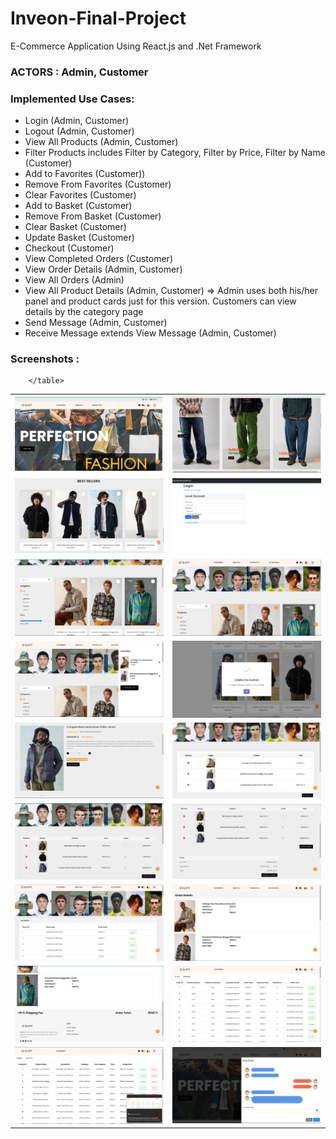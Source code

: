 # Inveon-Final-Project
E-Commerce Application Using React.js and .Net Framework

<div>
    <h3><strong>ACTORS : </strong>Admin, Customer</h3>
    <h3><strong>Implemented Use Cases: </strong></h3>
    <ul>
        <li>Login (Admin, Customer)</li>
      <li>Logout (Admin, Customer)</li>
      <li>View All Products (Admin, Customer)</li>
      <li>Filter Products includes Filter by Category, Filter by Price, Filter by Name (Customer)</li>
      <li>Add to Favorites (Customer))</li>
      <li>Remove From Favorites (Customer)</li>
      <li>Clear Favorites (Customer)</li>
      <li>Add to Basket (Customer)</li>
      <li>Remove From Basket (Customer)</li>
      <li>Clear Basket (Customer)</li>
      <li>Update Basket (Customer)</li>
      <li>Checkout (Customer)</li>
      <li>View Completed Orders (Customer)</li>
      <li>View Order Details (Admin, Customer)</li>
      <li>View All Orders  (Admin)</li>
      <li>View All Product Details (Admin, Customer) => Admin uses both his/her panel and product cards just for this version. Customers can view details by the category page</li>
      <li>Send Message (Admin, Customer)</li>
      <li>Receive Message extends View Message (Admin, Customer)</li>
    </ul>
    <div>
         <h3><strong>Screenshots : </strong></h3>
        <table>
          <tr>
            <td><img src="Screenshots/1.png" alt="Image 1"></td>
            <td><img src="Screenshots/2.png" alt="Image 2"></td>
          </tr>
          <tr>
            <td><img src="Screenshots/3.png" alt="Image 3"></td>
            <td><img src="Screenshots/4.png" alt="Image 4"></td>
          </tr>
           <tr>
            <td><img src="Screenshots/5.png" alt="Image 3"></td>
            <td><img src="Screenshots/6.png" alt="Image 4"></td>
          </tr>
          <tr>
            <td><img src="Screenshots/7.png" alt="Image 3"></td>
            <td><img src="Screenshots/8.png" alt="Image 4"></td>
          </tr>
           <tr>
            <td><img src="Screenshots/9.png" alt="Image 3"></td>
            <td><img src="Screenshots/10.png" alt="Image 4"></td>
          </tr>
           <tr>
            <td><img src="Screenshots/11.png" alt="Image 3"></td>
            <td><img src="Screenshots/12.png" alt="Image 4"></td>
          </tr>
          <tr>
            <td><img src="Screenshots/13.png" alt="Image 3"></td>
            <td><img src="Screenshots/14.png" alt="Image 4"></td>
          </tr>
          <tr>
            <td><img src="Screenshots/15.png" alt="Image 3"></td>
            <td><img src="Screenshots/16.png" alt="Image 4"></td>
          </tr>
           <tr>
            <td><img src="Screenshots/17.png" alt="Image 3"></td>
            <td><img src="Screenshots/18.png" alt="Image 4"></td>
          </tr>
            
        </table>
        
</div>








